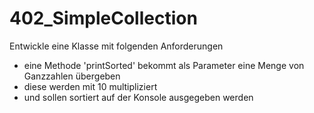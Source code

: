 # 402_SimpleCollection

Entwickle eine Klasse mit folgenden Anforderungen
* eine Methode 'printSorted' bekommt als Parameter eine Menge von Ganzzahlen übergeben
* diese werden mit 10 multipliziert
* und sollen sortiert auf der Konsole ausgegeben werden 
